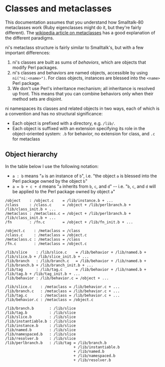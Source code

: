 # Classes and metaclasses
This documentation assumes that you understand how Smalltalk-80 metaclasses
work (Ruby eigenclasses might do it, but they're fairly different). The
[wikipedia article on metaclasses](https://en.wikipedia.org/wiki/Metaclass) has
a good explanation of the different paradigms.

ni's metaclass structure is fairly similar to Smalltalk's, but with a few
important differences:

1. ni's classes are built as sums of _behaviors_, which are objects that modify
   Perl packages.
2. ni's classes and behaviors are named objects, accessible by using
   `ni("ni:<name>")`. For class objects, instances are blessed into the
   `<name>` Perl package.
3. We don't use Perl's inheritance mechanism; all inheritance is resolved up
   front. This means that you can combine behaviors only when their method sets
   are disjoint.

ni namespaces its classes and related objects in two ways, each of which is a
convention and has no structural significance:

- Each object is prefixed with a directory, e.g. `/lib/`.
- Each object is suffixed with an extension specifying its role in the
  object-oriented system: `.b` for behavior, no extension for class, and `.c`
  for metaclass

## Object hierarchy
In the table below I use the following notation:

- `a : b` means "`a` is an instance of `b`", i.e. "the object `a` is blessed
  into the Perl package owned by the object `b`"
- `a = b + c + d` means "`a` inherits from `b`, `c`, and `d`" -- i.e. "`b`,
  `c`, and `d` will be applied to the Perl package owned by object `a`"

```
/object    : /object.c    = /lib/instance.b + ...
/class     : /class.c     = /object + /lib/perlbranch.b + /lib/class_init.b + ...
/metaclass : /metaclass.c = /object + /lib/perlbranch.b + /lib/class_init.b + ...
/fn        : /fn.c        = /object + /lib/fn_init.b + ...

/object.c    : /metaclass = /class
/class.c     : /metaclass = /object.c
/metaclass.c : /metaclass = /class
/fn.c        : /metaclass = /object.c

/lib/slice    : /lib/slice.c    = /lib/behavior + /lib/named.b + /lib/slice.b + /lib/slice_init.b + ...
/lib/branch   : /lib/branch.c   = /lib/behavior + /lib/named.b + /lib/branch.b + /lib/branch_init.b + ...
/lib/tag      : /lib/tag.c      = /lib/behavior + /lib/named.b + /lib/tag.b + /lib/tag_init.b + ...
/lib/behavior : /lib/behavior.c = /object + ...

/lib/slice.c    : /metaclass = /lib/behavior.c + ...
/lib/branch.c   : /metaclass = /lib/behavior.c + ...
/lib/tag.c      : /metaclass = /lib/behavior.c + ...
/lib/behavior.c : /metaclass = /object.c

/lib/branch.b       : /lib/slice
/lib/tag.b          : /lib/slice
/lib/slice.b        : /lib/slice
/lib/instantiable.b : /lib/slice
/lib/instance.b     : /lib/slice
/lib/named.b        : /lib/slice
/lib/namespaced.b   : /lib/slice
/lib/resolver.b     : /lib/slice
/lib/perlbranch.b   : /lib/tag = /lib/branch.b
                               + /lib/instantiable.b
                               + /lib/named.b
                               + /lib/namespaced.b
                               + /lib/resolver.b
```
